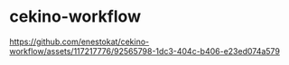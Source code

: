 # cekino-workflow

https://github.com/enestokat/cekino-workflow/assets/117217776/92565798-1dc3-404c-b406-e23ed074a579
